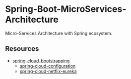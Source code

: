 # Spring-Boot-MicroServices-Architecture
Micro-Services Architecture with Spring ecosystem.


## Resources

 - [spring-cloud-bootstrapping](https://www.baeldung.com/spring-cloud-bootstrapping)
    - [spring-cloud-configuration](https://www.baeldung.com/spring-cloud-configuration)
    - [spring-cloud-netflix-eureka](https://www.baeldung.com/spring-cloud-netflix-eureka)
